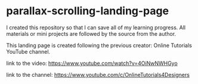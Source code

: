 # parallax-scrolling-landing-page
I created this repository so that I can save all of my learning progress. All materials or mini projects are followed by the source from the author.

This landing page is created following the previous creator: Online Tutorials YouTube channel.

link to the video: https://www.youtube.com/watch?v=4OiNwNWHGyo

link to the channel: https://www.youtube.com/c/OnlineTutorials4Designers
